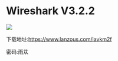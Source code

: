 <h1>Wireshark V3.2.2 </h1>

[![](https://img.shields.io/badge/Wireshark-V3.2.2-FF0000.svg)](https://www.ddosi.com)

下载地址:https://www.lanzous.com/iavkm2f

密码:雨苁
